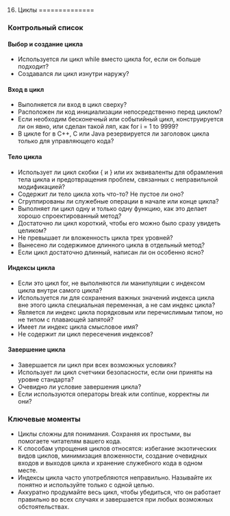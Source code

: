 16. Циклы
==============

### Контрольный список

#### Выбор и создание цикла 

+ Используется ли цикл while вместо цикла for, если он больше подходит? 
+ Создавался ли цикл изнутри наружу? 

#### Вход в цикл 

+ Выполняется ли вход в цикл сверху? 
+ Расположен ли код инициализации непосредственно перед циклом? 
+ Если необходим бесконечный или событийный цикл, конструируется ли он явно, или сделан такой ляп, как for i = 1 to 9999? 
+ В цикле for в C++, C или Java резервируется ли заголовок цикла только для управляющего кода? 

#### Тело цикла 

+ Использует ли цикл скобки { и } или их эквиваленты для обрамления тела цикла и предотвращения проблем, связанных с неправильной модификацией? 
+ Содержит ли тело цикла хоть что-то? Не пустое ли оно? 
+ Сгруппированы ли служебные операции в начале или конце цикла? 
+ Выполняет ли цикл одну и только одну функцию, как это делает хорошо спроектированный метод? 
+ Достаточно ли цикл короткий, чтобы его можно было сразу увидеть целиком? 
+ Не превышает ли вложенность цикла трех уровней? 
+ Вынесено ли содержимое длинного цикла в отдельный метод? 
+ Если цикл достаточно длинный, написан ли он особенно ясно? 

#### Индексы цикла 

+ Если это цикл for, не выполняются ли манипуляции с индексом цикла внутри самого цикла? 
+ Используется ли для сохранения важных значений индекса цикла вне этого цикла специальная переменная, а не сам индекс цикла? 
+ Является ли индекс цикла порядковым или перечислимым типом, но не типом с плавающей запятой? 
+ Имеет ли индекс цикла смысловое имя? 
+ Не содержит ли цикл пересечения индексов? 

#### Завершение цикла 

+ Завершается ли цикл при всех возможных условиях? 
+ Использует ли цикл счетчики безопасности, если они приняты на уровне стандарта? 
+ Очевидно ли условие завершения цикла? 
+ Если используются операторы break или continue, корректны ли они? 

### Ключевые моменты 

+ Циклы сложны для понимания. Сохраняя их простыми, вы помогаете читателям вашего кода. 
+ К способам упрощения циклов относятся: избегание экзотических видов циклов, минимизация вложенности, создание очевидных входов и выходов цикла и хранение служебного кода в одном месте. 
+ Индексы цикла часто употребляются неправильно. Называйте их понятно и используйте только с одной целью. 
+ Аккуратно продумайте весь цикл, чтобы убедиться, что он работает правильно во всех случаях и завершается при любых возможных обстоятельствах.